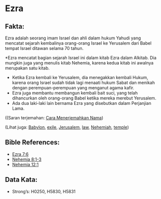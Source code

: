 # Ezra

## Fakta:

Ezra adalah seorang imam Israel dan ahli dalam hukum Yahudi yang mencatat sejarah kembalinya orang-orang Israel ke Yerusalem dari Babel tempat Israel ditawan selama 70 tahun.

*Ezra mencatat bagian sejarah Israel ini dalam kitab Ezra dalam Alkitab. Dia mungkin juga yang menulis kitab Nehemia, karena kedua kitab ini awalnya merupakan satu kitab.
* Ketika Ezra kembali ke Yerusalem, dia menegakkan kembali Hukum, karena orang Israel sudah tidak lagi menaati hukum Sabat dan menikah dengan perempuan-perempuan yang menganut agama kafir.
* Ezra juga membantu membangun kembali bait suci, yang telah dihancurkan oleh orang-orang Babel ketika mereka merebut Yerusalem.
* Ada dua laki-laki lain bernama Ezra yang disebutkan dalam Perjanjian Lama.

((Saran terjemahan: [Cara Menerjemahkan Nama](rc://en/ta/man/translate/translate-names))

(Lihat juga: [Babylon](../names/babylon.md), [exile](../other/exile.md), [Jerusalem](../names/jerusalem.md), [law](../kt/lawofmoses.md), [Nehemiah](../names/nehemiah.md), [temple](../kt/temple.md))

## Bible References:

* [Ezra 7:6](rc://en/tn/help/ezr/07/06)
* [Nehemia 8:1-3](rc://en/tn/help/neh/08/01)
* [Nehemia 12:1](rc://en/tn/help/neh/12/01)

## Data Kata:

* Strong’s: H0250, H5830, H5831
